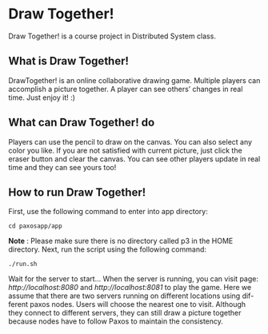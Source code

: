 # Draw Together!
Draw Together! is a course project in Distributed System class. 
## What is Draw Together!
DrawTogether! is an online collaborative drawing game. Multiple players can accomplish a picture together. A player can see others’ changes in real time. Just enjoy it! :)
## What can Draw Together! do
Players can use the pencil to draw on the canvas. You can also select any color you like. If you are not satisfied with current picture, just click the eraser button and clear the canvas. You can see other players update in real time and they can see yours too!
## How to run Draw Together!
First, use the following command to enter into app directory:
```
cd paxosapp/app
```
**Note** : Please make sure there is no directory called p3 in the HOME directory. Next, run the script using the following command:
```
./run.sh
```
Wait for the server to start... 
When the server is running, you can visit page: *http://localhost:8080* and *http://localhost:8081* to play the game. Here we assume that there are two servers running on different locations using dif- ferent paxos nodes. Users will choose the nearest one to visit. Although they connect to different servers, they can still draw a picture together because nodes have to follow Paxos to maintain the consistency.
